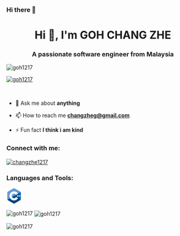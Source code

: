### Hi there 👋

<h1 align="center">Hi 👋, I'm GOH CHANG ZHE</h1>
<h3 align="center">A passionate software engineer from Malaysia</h3>

<p align="left"> <img src="https://komarev.com/ghpvc/?username=goh1217&label=Profile%20views&color=0e75b6&style=flat" alt="goh1217" /> </p>

<p align="left"> <a href="https://github.com/ryo-ma/github-profile-trophy"><img src="https://github-profile-trophy.vercel.app/?username=goh1217" alt="goh1217" /></a> </p>

<p align="left"> <a href="https://twitter.com/" target="blank"><img src="https://img.shields.io/twitter/follow/?logo=twitter&style=for-the-badge" alt="" /></a> </p>

- 💬 Ask me about **anything**

- 📫 How to reach me **changzheg@gmail.com**

- ⚡ Fun fact **I think i am kind**

<h3 align="left">Connect with me:</h3>
<p align="left">
<a href="https://instagram.com/changzhe1217" target="blank"><img align="center" src="https://raw.githubusercontent.com/rahuldkjain/github-profile-readme-generator/master/src/images/icons/Social/instagram.svg" alt="changzhe1217" height="30" width="40" /></a>
</p>

<h3 align="left">Languages and Tools:</h3>
<p align="left"> <a href="https://www.w3schools.com/cpp/" target="_blank" rel="noreferrer"> <img src="https://raw.githubusercontent.com/devicons/devicon/master/icons/cplusplus/cplusplus-original.svg" alt="cplusplus" width="40" height="40"/> </a> </p>

<p><img align="left" src="https://github-readme-stats.vercel.app/api/top-langs?username=goh1217&show_icons=true&locale=en&layout=compact" alt="goh1217" /></p>

<p>&nbsp;<img align="center" src="https://github-readme-stats.vercel.app/api?username=goh1217&show_icons=true&locale=en" alt="goh1217" /></p>

<p><img align="center" src="https://github-readme-streak-stats.herokuapp.com/?user=goh1217&" alt="goh1217" /></p>
